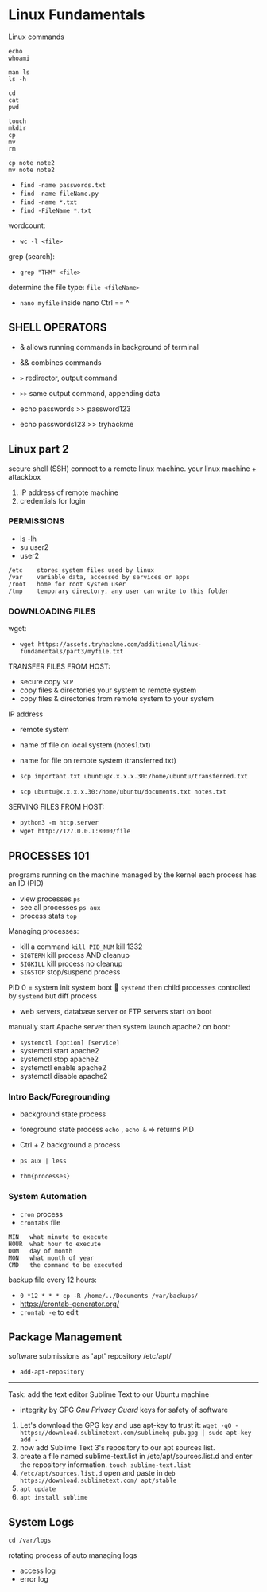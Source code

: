
# Linux Fundamentals 

Linux commands
```
echo
whoami

man ls
ls -h

cd
cat
pwd

touch
mkdir
cp
mv
rm

cp note note2   
mv note note2
```

- `find -name passwords.txt`
- `find -name fileName.py`
- `find -name *.txt `
- `find -FileName *.txt`



wordcount:    
- `wc -l <file> `

grep (search): 
- `grep "THM" <file>`

determine the file type:
`file <fileName>` 

- `nano myfile`    inside nano Ctrl == ^




## SHELL OPERATORS

- &     allows running commands in background of terminal
- &&    combines commands
- `>`   redirector, output command
- `>>`  same output command, appending data

- echo passwords >> password123
- echo passwords123 >> tryhackme



## Linux part 2

secure shell (SSH) connect to a remote linux machine.
your linux machine + attackbox

1. IP address of remote machine
2. credentials for login 



### PERMISSIONS

- ls -lh
- su user2
- user2


```
/etc    stores system files used by linux 
/var    variable data, accessed by services or apps
/root   home for root system user
/tmp    temporary directory, any user can write to this folder
```









### DOWNLOADING FILES

wget:

- `wget https://assets.tryhackme.com/additional/linux-fundamentals/part3/myfile.txt`


TRANSFER FILES FROM HOST:

- secure copy `SCP`
- copy files & directories your system to remote system
- copy files & directories from remote system to your system

IP address
- remote system
- name of file on local system  (notes1.txt)
- name for file on remote system (transferred.txt)

- `scp important.txt ubuntu@x.x.x.x.30:/home/ubuntu/transferred.txt`
- `scp ubuntu@x.x.x.x.30:/home/ubuntu/documents.txt notes.txt` 


SERVING FILES FROM HOST:

- `python3 -m http.server`
- `wget http://127.0.0.1:8000/file`



## PROCESSES 101

programs running on the machine managed by the kernel 
each process has an ID (PID)

- view processes `ps`
- see all processes `ps aux`
- process stats `top`

Managing processes:

- kill a command `kill PID_NUM`  kill 1332
- `SIGTERM` kill process AND cleanup
- `SIGKILL` kill process no cleanup 
- `SIGSTOP` stop/suspend process 


PID 0 = system init system boot 👢 `systemd`
then child processes  controlled by `systemd` but diff process

- web servers, database server or FTP servers start on boot

manually start Apache server then system launch apache2 on boot:

- `systemctl [option] [service]`
- systemctl start apache2
- systemctl stop apache2
- systemctl enable apache2
- systemctl disable apache2


### Intro Back/Foregrounding

- background state process
- foreground state process    `echo` , `echo &` => returns PID

- Ctrl + Z background a process 

- `ps aux | less`
- `thm{processes}`


### System Automation

- `cron` process 
- `crontabs` file 

```
MIN   what minute to execute
HOUR  what hour to execute
DOM   day of month 
MON   what month of year
CMD   the command to be executed 
```

backup file every 12 hours: 
- `0 *12 * * * cp -R /home/../Documents /var/backups/`
- https://crontab-generator.org/
- `crontab -e` to edit 



## Package Management

software submissions as 'apt' repository /etc/apt/

- `add-apt-repository`


----

Task: add the text editor Sublime Text to our Ubuntu machine

- integrity by GPG _Gnu Privacy Guard_ keys for safety of software

1. Let's download the GPG key and use apt-key to trust it:  `wget -qO - https://download.sublimetext.com/sublimehq-pub.gpg | sudo apt-key add -`
2. now add Sublime Text 3's repository to our apt sources list.
3. create a file named sublime-text.list in /etc/apt/sources.list.d and enter the repository information. `touch sublime-text.list`
4. `/etc/apt/sources.list.d` open and paste in `deb https://download.sublimetext.com/ apt/stable` 
5. `apt update`
6. `apt install sublime`








## System Logs 

`cd /var/logs`

rotating process of auto managing logs

- access log
- error log





















